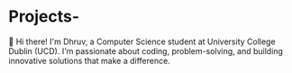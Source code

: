 #  Projects-
👋 Hi there!
I'm Dhruv, a Computer Science student at University College Dublin (UCD). I'm passionate about coding, problem-solving, and building innovative solutions that make a difference.




